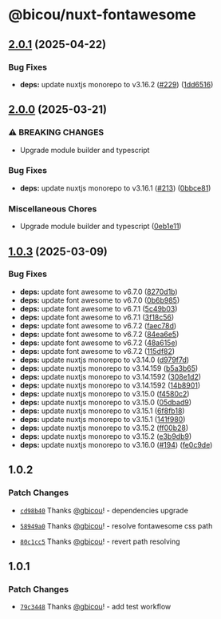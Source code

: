 # @bicou/nuxt-fontawesome

## [2.0.1](https://github.com/gbicou/nuxt-fontawesome/compare/nuxt-fontawesome-v2.0.0...nuxt-fontawesome-v2.0.1) (2025-04-22)


### Bug Fixes

* **deps:** update nuxtjs monorepo to v3.16.2 ([#229](https://github.com/gbicou/nuxt-fontawesome/issues/229)) ([1dd6516](https://github.com/gbicou/nuxt-fontawesome/commit/1dd6516ebd2925e234153d6a8b826b310cab5667))

## [2.0.0](https://github.com/gbicou/nuxt-fontawesome/compare/nuxt-fontawesome-v1.0.3...nuxt-fontawesome-v2.0.0) (2025-03-21)


### ⚠ BREAKING CHANGES

* Upgrade module builder and typescript

### Bug Fixes

* **deps:** update nuxtjs monorepo to v3.16.1 ([#213](https://github.com/gbicou/nuxt-fontawesome/issues/213)) ([0bbce81](https://github.com/gbicou/nuxt-fontawesome/commit/0bbce811438a70f380370bab98ef9eb6c231f929))


### Miscellaneous Chores

* Upgrade module builder and typescript ([0eb1e11](https://github.com/gbicou/nuxt-fontawesome/commit/0eb1e11fdb91e92da01ee9982b2cef0963c4fbe3))

## [1.0.3](https://github.com/gbicou/nuxt-fontawesome/compare/nuxt-fontawesome-v1.0.2...nuxt-fontawesome-v1.0.3) (2025-03-09)


### Bug Fixes

* **deps:** update font awesome to v6.7.0 ([8270d1b](https://github.com/gbicou/nuxt-fontawesome/commit/8270d1bc6cc99ed5e9525beb89d83282832cb70a))
* **deps:** update font awesome to v6.7.0 ([0b6b985](https://github.com/gbicou/nuxt-fontawesome/commit/0b6b985b9f97284920b6418fc2cd938cbce603ec))
* **deps:** update font awesome to v6.7.1 ([5c49b03](https://github.com/gbicou/nuxt-fontawesome/commit/5c49b03050ed066a3b83c759888fe799a2cde0a8))
* **deps:** update font awesome to v6.7.1 ([3f18c56](https://github.com/gbicou/nuxt-fontawesome/commit/3f18c56b44383926858e99414670d313ea0f9518))
* **deps:** update font awesome to v6.7.2 ([faec78d](https://github.com/gbicou/nuxt-fontawesome/commit/faec78d8379b51bb8046cd7a8f4bb792a9c87e46))
* **deps:** update font awesome to v6.7.2 ([84ea6e5](https://github.com/gbicou/nuxt-fontawesome/commit/84ea6e566cba97fb36e2808769b82f7e9fec02ef))
* **deps:** update font awesome to v6.7.2 ([48a615e](https://github.com/gbicou/nuxt-fontawesome/commit/48a615e302d80b926605d0f846aff4fd6fd40768))
* **deps:** update font awesome to v6.7.2 ([115df82](https://github.com/gbicou/nuxt-fontawesome/commit/115df82858f2fbd5cb051a046655153cf7b75f5a))
* **deps:** update nuxtjs monorepo to v3.14.0 ([d979f7d](https://github.com/gbicou/nuxt-fontawesome/commit/d979f7de43a60f5bd7e330b98ee6a5a6a2bb7bbe))
* **deps:** update nuxtjs monorepo to v3.14.159 ([b5a3b65](https://github.com/gbicou/nuxt-fontawesome/commit/b5a3b659c686761e63499f76f6c343268c3fc7e6))
* **deps:** update nuxtjs monorepo to v3.14.1592 ([308e1d2](https://github.com/gbicou/nuxt-fontawesome/commit/308e1d20e6113625838e079993d6f54cd378f1c3))
* **deps:** update nuxtjs monorepo to v3.14.1592 ([14b8901](https://github.com/gbicou/nuxt-fontawesome/commit/14b890133494806b3c5895d3f7f64bc37c63ba8a))
* **deps:** update nuxtjs monorepo to v3.15.0 ([f4580c2](https://github.com/gbicou/nuxt-fontawesome/commit/f4580c25e21a9d8373e1427eae0a9ccda6654b75))
* **deps:** update nuxtjs monorepo to v3.15.0 ([05dbad9](https://github.com/gbicou/nuxt-fontawesome/commit/05dbad9fbb9d97a6c656fa03e5aaa213ab794d19))
* **deps:** update nuxtjs monorepo to v3.15.1 ([6f8fb18](https://github.com/gbicou/nuxt-fontawesome/commit/6f8fb189ee2061183fa1ff10cce5ae2cf1ea625d))
* **deps:** update nuxtjs monorepo to v3.15.1 ([141f980](https://github.com/gbicou/nuxt-fontawesome/commit/141f980d4e847f0d07213a6eaad8181a488a3893))
* **deps:** update nuxtjs monorepo to v3.15.2 ([ff00b28](https://github.com/gbicou/nuxt-fontawesome/commit/ff00b281a40c54646112d07de46ad7dc0161908a))
* **deps:** update nuxtjs monorepo to v3.15.2 ([e3b9db9](https://github.com/gbicou/nuxt-fontawesome/commit/e3b9db96d07384b640ad7b3b27a15189a663b887))
* **deps:** update nuxtjs monorepo to v3.16.0 ([#194](https://github.com/gbicou/nuxt-fontawesome/issues/194)) ([fe0c9de](https://github.com/gbicou/nuxt-fontawesome/commit/fe0c9ded28770b22cff7668d4f6d28d765c3f9ad))

## 1.0.2

### Patch Changes

- [`cd98b40`](https://github.com/gbicou/nuxt-fontawesome/commit/cd98b40cf16d2ccd10c1e34428848e21890a6db3) Thanks [@gbicou](https://github.com/gbicou)! - dependencies upgrade

- [`58949a0`](https://github.com/gbicou/nuxt-fontawesome/commit/58949a0d59a572988306e80d6f11876ea2d1699b) Thanks [@gbicou](https://github.com/gbicou)! - resolve fontawesome css path

- [`80c1cc5`](https://github.com/gbicou/nuxt-fontawesome/commit/80c1cc579a3d95f105762f93ac350d43fd4ca348) Thanks [@gbicou](https://github.com/gbicou)! - revert path resolving

## 1.0.1

### Patch Changes

- [`79c3448`](https://github.com/gbicou/nuxt-fontawesome/commit/79c34482c2505917fa8f44dc7163779e10de9df1) Thanks [@gbicou](https://github.com/gbicou)! - add test workflow
